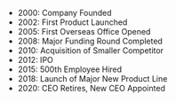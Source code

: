 - 2000: Company Founded
- 2002: First Product Launched
- 2005: First Overseas Office Opened
- 2008: Major Funding Round Completed
- 2010: Acquisition of Smaller Competitor
- 2012: IPO
- 2015: 500th Employee Hired
- 2018: Launch of Major New Product Line
- 2020: CEO Retires, New CEO Appointed
